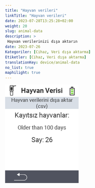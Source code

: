 ```yaml
---
title: "Hayvan verileri"
linkTitle: "Hayvan verileri"
date: 2023-07-28T13:25:28+02:00
weight: 20
slug: animal-data
description: >
 Hayvan verilerinizi dışa aktarın
date: 2023-07-26
Kategoriler: [Cihaz, Veri dışa aktarma]
Etiketler: [Cihaz, Veri dışa aktarma]
translationKey: device/animal-data
no_list: true
maphilight: true
---
```

<img src="animal-data.png" alt="VitalControl Veri yönetimi" title="Veri yönetimi" usemap="#workmap" class="maphilight" />

<map name="workmap">
  <area shape="rect" coords="2,40,238,80" alt="Hayvan verilerini dışa aktar (csv)" title="Hayvan verilerinizi dışa aktarın&#10;Fare tıklaması: belgeleri aç" href="/en/docs/data-export/usb-drive/">

  <area shape="rect" coords="2,80,238,200" alt="Hayvanları kayıttan çıkar" title="Hayvanların hangi yaştan itibaren kayıttan çıkarılacağını belirtin&#10;Fare tıklaması: belgeleri aç" href="/en/docs/device/data-management/animal-data/unregister-animal/">

  <area shape="rect" coords="2,282,120,319" alt="Geri" title="Hayvan verilerini dışa aktarma ile ilgili tüm bilgi ve talimatlar burada bulunabilir&#10;Fare tıklaması: belgeleri aç" href="/en/docs/device/data-management/">
</map>
